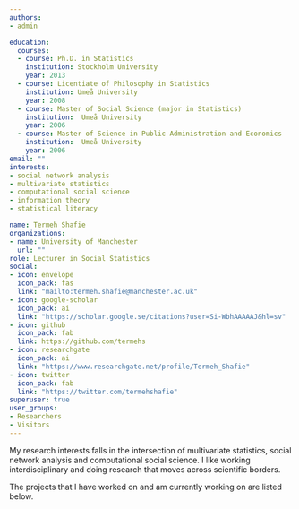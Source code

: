```yaml
---
authors:
- admin

education:
  courses:
  - course: Ph.D. in Statistics
    institution: Stockholm University
    year: 2013
  - course: Licentiate of Philosophy in Statistics
    institution: Umeå University
    year: 2008
  - course: Master of Social Science (major in Statistics)
    institution:  Umeå University
    year: 2006
  - course: Master of Science in Public Administration and Economics
    institution:  Umeå University
    year: 2006
email: ""
interests:
- social network analysis
- multivariate statistics
- computational social science
- information theory
- statistical literacy

name: Termeh Shafie
organizations:
- name: University of Manchester
  url: ""
role: Lecturer in Social Statistics
social:
- icon: envelope
  icon_pack: fas
  link: "mailto:termeh.shafie@manchester.ac.uk"
- icon: google-scholar
  icon_pack: ai
  link: "https://scholar.google.se/citations?user=Si-WbhAAAAAJ&hl=sv"
- icon: github
  icon_pack: fab
  link: https://github.com/termehs
- icon: researchgate
  icon_pack: ai
  link: "https://www.researchgate.net/profile/Termeh_Shafie"
- icon: twitter
  icon_pack: fab
  link: "https://twitter.com/termehshafie"
superuser: true
user_groups:
- Researchers
- Visitors
---
```

My research interests falls in the intersection of multivariate statistics, social network analysis and computational social science. I like working interdisciplinary and doing research that moves across scientific borders. 

The projects that I have worked on and am currently working on are listed below.